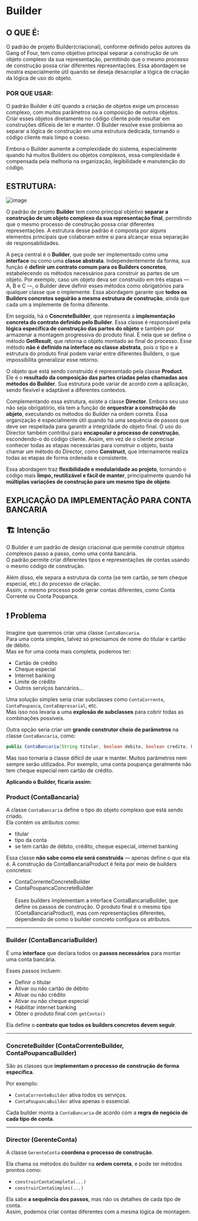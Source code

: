 # Builder
## O QUE É:
O padrão de projeto Builder(criacional), conforme definido pelos autores da Gang of Four, tem como objetivo principal separar a construção de um objeto complexo da sua representação, permitindo que o mesmo processo de construção possa criar diferentes representações. Essa abordagem se mostra especialmente útil quando se deseja desacoplar a lógica de criação da lógica de uso do objeto.

### POR QUE USAR:
O padrão Builder é útil quando a criação de objetos exige um processo complexo, com muitos parâmetros ou a composição de outros objetos. Criar esses objetos diretamente no código cliente pode resultar em construções difíceis de ler e manter. O Builder resolve esse problema ao separar a lógica de construção em uma estrutura dedicada, tornando o código cliente mais limpo e coeso.

Embora o Builder aumente a complexidade do sistema, especialmente quando há muitos Builders ou objetos complexos, essa complexidade é compensada pela melhoria na organização, legibilidade e manutenção do código.

## ESTRUTURA:
![image](https://github.com/user-attachments/assets/a562cf52-24b0-4107-85b7-1ccdb88af7e2)

O padrão de projeto **Builder** tem como principal objetivo **separar a construção de um objeto complexo da sua representação final**, permitindo que o mesmo processo de construção possa criar diferentes representações. A estrutura desse padrão é composta por alguns elementos principais que colaboram entre si para alcançar essa separação de responsabilidades.

A peça central é o **Builder**, que pode ser implementado como uma **interface** ou como uma **classe abstrata**. Independentemente da forma, sua função é **definir um contrato comum para os Builders concretos**, estabelecendo os métodos necessários para construir as partes de um objeto. Por exemplo, caso um objeto deva ser construído em três etapas — A, B e C —, o Builder deve definir esses métodos como obrigatórios para qualquer classe que o implemente. Essa abordagem garante que **todos os Builders concretos seguirão a mesma estrutura de construção**, ainda que cada um a implemente de forma diferente.

Em seguida, há o **ConcreteBuilder**, que representa a **implementação concreta do contrato definido pelo Builder**. Essa classe é responsável pela **lógica específica de construção das partes do objeto** e também por armazenar a montagem progressiva do produto final. É nela que se define o método **GetResult**, que retorna o objeto montado ao final do processo. Esse método **não é definido na interface ou classe abstrata**, pois o tipo e a estrutura do produto final podem variar entre diferentes Builders, o que impossibilita generalizar esse retorno.

O objeto que está sendo construído é representado pela classe **Product**. Ele é o **resultado da composição das partes criadas pelas chamadas aos métodos do Builder**. Sua estrutura pode variar de acordo com a aplicação, sendo flexível e adaptável a diferentes contextos.

Complementando essa estrutura, existe a classe **Director**. Embora seu uso não seja obrigatório, ela tem a função de **orquestrar a construção do objeto**, executando os métodos do Builder na ordem correta. Essa organização é especialmente útil quando há uma sequência de passos que deve ser respeitada para garantir a integridade do objeto final. O uso do Director também contribui para **encapsular o processo de construção**, escondendo-o do código cliente. Assim, em vez de o cliente precisar conhecer todas as etapas necessárias para construir o objeto, basta chamar um método do Director, como **Construct**, que internamente realiza todas as etapas de forma ordenada e consistente.

Essa abordagem traz **flexibilidade e modularidade ao projeto**, tornando o código mais **limpo, reutilizável e fácil de manter**, principalmente quando há **múltiplas variações de construção para um mesmo tipo de objeto**.

## EXPLICAÇÃO DA IMPLEMENTAÇÃO PARA CONTA BANCARIA

## 🏗️ Intenção
O Builder é um padrão de design criacional que permite construir objetos complexos passo a passo, como uma conta bancária.  
O padrão permite criar diferentes tipos e representações de contas usando o mesmo código de construção.

Além disso, ele separa a estrutura da conta (se tem cartão, se tem cheque especial, etc.) do processo de criação.  
Assim, o mesmo processo pode gerar contas diferentes, como Conta Corrente ou Conta Poupança.

## ❗ Problema
Imagine que queremos criar uma classe `ContaBancaria`.  
Para uma conta simples, talvez só precisamos de nome do titular e cartão de débito.  
Mas se for uma conta mais completa, podemos ter:

- Cartão de crédito
- Cheque especial
- Internet banking
- Limite de crédito
- Outros serviços bancários...

Uma solução simples seria criar subclasses como `ContaCorrente`, `ContaPoupanca`, `ContaEmpresarial`, etc.  
Mas isso nos levaria a uma **explosão de subclasses** para cobrir todas as combinações possíveis.

Outra opção seria criar um **grande construtor cheio de parâmetros** na classe `ContaBancaria`, como:

```java
public ContaBancaria(String titular, boolean debito, boolean credito, boolean cheque, boolean online, ...)
```

Mas isso tornaria a classe difícil de usar e manter. Muitos parâmetros nem sempre serão utilizados.
Por exemplo, uma conta poupança geralmente não tem cheque especial nem cartão de crédito. 

**Aplicando o Builder, ficaria assim:**
### **Product (ContaBancaria)**  
A classe `ContaBancaria` define o tipo do objeto complexo que está sendo criado.  
Ela contém os atributos como:

- titular
- tipo da conta
- se tem cartão de débito, crédito, cheque especial, internet banking

Essa classe **não sabe como ela será construída** — apenas define o que ela é.
A construção da ContaBancariaProduct é feita por meio de builders concretos:
- ContaCorrenteConcreteBuilder
- ContaPoupancaConcreteBuilder<br><br>
Esses builders implementam a interface ContaBancariaBuilder, que define os passos de construção. 
O produto final é o mesmo tipo (ContaBancariaProduct), mas com representações diferentes, dependendo de como o builder concreto configura os atributos.

---

### **Builder (ContaBancariaBuilder)**  
É uma **interface** que declara todos os **passos necessários** para montar uma conta bancária.

Esses passos incluem:

- Definir o titular
- Ativar ou não cartão de débito
- Ativar ou não crédito
- Ativar ou não cheque especial
- Habilitar internet banking
- Obter o produto final com `getConta()`

Ela define o **contrato que todos os builders concretos devem seguir**.

---

### **ConcreteBuilder (ContaCorrenteBuilder, ContaPoupancaBuilder)**  
São as classes que **implementam o processo de construção de forma específica**.

Por exemplo:

- `ContaCorrenteBuilder` ativa todos os serviços.
- `ContaPoupancaBuilder` ativa apenas o essencial.

Cada builder monta a `ContaBancaria` de acordo com a **regra de negócio de cada tipo de conta**.

---

### **Director (GerenteConta)**  
A classe `GerenteConta` **coordena o processo de construção**.

Ela chama os métodos do builder na **ordem correta**, e pode ter métodos prontos como:

- `construirContaCompleta(...)`
- `construirContaSimples(...)`

Ela sabe **a sequência dos passos**, mas não os detalhes de cada tipo de conta.  
Assim, podemos criar contas diferentes com a mesma lógica de montagem.
